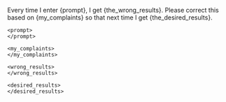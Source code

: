 Every time I enter {prompt}, I get {the_wrong_results}. Please correct this based on {my_complaints} so that next time I get {the_desired_results}.

```
<prompt>
</prompt>

<my_complaints>
</my_complaints>

<wrong_results>
</wrong_results>

<desired_results>
</desired_results>
```
